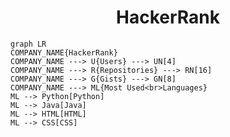 <h1 align="center">HackerRank</h1>

```mermaid
graph LR
COMPANY_NAME{HackerRank}
COMPANY_NAME ---> U{Users} ---> UN[4]
COMPANY_NAME ---> R{Repositories} ---> RN[16]
COMPANY_NAME ---> G{Gists} ---> GN[8]
COMPANY_NAME ---> ML{Most Used<br>Languages}
ML --> Python[Python]
ML --> Java[Java]
ML --> HTML[HTML]
ML --> CSS[CSS]
```
